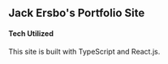 ## Jack Ersbo's Portfolio Site ##
#### Tech Utilized ####

This site is built with TypeScript and React.js.
